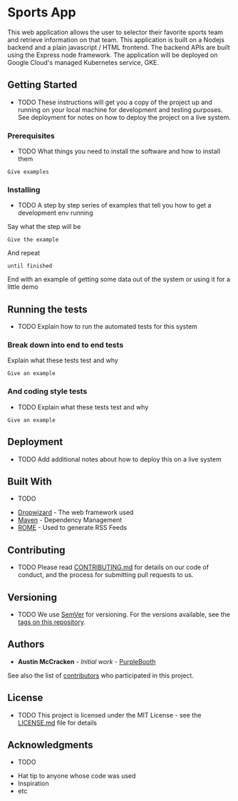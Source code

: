 # Sports App

This web application allows the user to selector their favorite sports team and retrieve information on that team.
This application is built on a Nodejs backend and a plain javascript / HTML frontend.
The backend APIs are built using the Express node framework.
The application will be deployed on Google Cloud's managed Kubernetes service, GKE.

## Getting Started

- TODO
These instructions will get you a copy of the project up and running on your local machine for development and testing purposes. See deployment for notes on how to deploy the project on a live system.

### Prerequisites

- TODO
What things you need to install the software and how to install them

```
Give examples
```

### Installing

- TODO
A step by step series of examples that tell you how to get a development env running

Say what the step will be

```
Give the example
```

And repeat

```
until finished
```

End with an example of getting some data out of the system or using it for a little demo

## Running the tests

- TODO
Explain how to run the automated tests for this system

### Break down into end to end tests

Explain what these tests test and why

```
Give an example
```

### And coding style tests

- TODO
Explain what these tests test and why

```
Give an example
```

## Deployment

- TODO
Add additional notes about how to deploy this on a live system

## Built With

- TODO
* [Dropwizard](http://www.dropwizard.io/1.0.2/docs/) - The web framework used
* [Maven](https://maven.apache.org/) - Dependency Management
* [ROME](https://rometools.github.io/rome/) - Used to generate RSS Feeds

## Contributing

- TODO
Please read [CONTRIBUTING.md](https://gist.github.com/PurpleBooth/b24679402957c63ec426) for details on our code of conduct, and the process for submitting pull requests to us.

## Versioning

- TODO
We use [SemVer](http://semver.org/) for versioning. For the versions available, see the [tags on this repository](https://github.com/your/project/tags). 

## Authors

* **Austin McCracken** - *Initial work* - [PurpleBooth](https://github.com/PurpleBooth)

See also the list of [contributors](https://github.com/your/project/contributors) who participated in this project.

## License

- TODO
This project is licensed under the MIT License - see the [LICENSE.md](LICENSE.md) file for details

## Acknowledgments

- TODO
* Hat tip to anyone whose code was used
* Inspiration
* etc